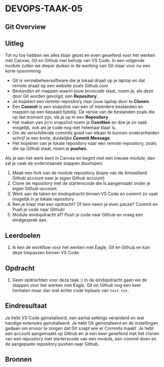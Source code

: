 # DEVOPS-TAAK-05

## Git Overview

## Uitleg

Tot nu toe hebben we alles klaar gezet en even geoefend voor het werken met Canvas, Git en Github met behulp van VS Code. In een volgende module zullen we dieper duiken in de werking van Git maar voor nu een korte opsomming:

* Git is versiebeheersoftware die je lokaal draait op je laptop en dat remote draait op een website zoals Github.com
* Bestanden en mappen waarin jouw broncode staat, noem je, als deze door Git worden gevolgd, een **Repository**.
* Je kopieert een remote-repository naar jouw laptop door te **Clonen**.
* Een **Commit** is een snapshot van één of meerdere bestanden en mappen op een bepaald tijdstip. De versie van de bestanden zoals die op dat moment zijn, sla je op in een **Repository**.
* Het maken van zo'n snapshot noem je **Comitten** en doe je zo vaak mogelijk, ook als je code nog niet helemaal klaar is.
* Om de verschillende commits goed van elkaar te kunnen onderscheiden schrijf je een korte, duidelijke **Commit Message**.
* Het kopiëren van je lokale repository naar een remote-repository, zoals die op Github staat, noem je **pushen**.

Als je aan het werk bent in Canvas en begint met een nieuwe module, dan zal je vaak de onderstaande stappen doorlopen:
1. Maak een fork van de module repository (kopie van de Amstelland Github account naar je eigen Github account)
2. Clone de repository met de starterscode die is aangemaakt onder je eigen Github-account.
3. Werk aan de taken en eindopdracht binnen VS Code en commit zo vaak mogelijk in je lokale repository
4. Ben je klaar met een opdracht? Of ben neem je even pauze? Commit en Push je code naar Github!
5. Module eindopdracht af? Push je code naar Github en vraag een eindgesprek aan.

## Leerdoelen

1. Ik ken de workflow voor het werken met Eagle, Git en Github en kan deze toepassen binnen VS Code.

## Opdracht

1. Geen opdrachten voor deze taak :) In de eindopdracht gaan we de stappen voor het werken met Eagle, Git en Github nog een keer herhalen maar dan met echte code inplaats van `test.txt`.
   
## Eindresultaat

Je hebt VS Code geinstalleerd, een aantal settings veranderd en wat handige extensies geinstalleerd. Je hebt Git geinstalleerd en de instellingen gedaan om ervoor te zorgen dat Git snapt wie er Commits maakt. Je hebt een account aangemaakt op Github en al een keer geoefend met het clonen van een repository met starterscode van een module, een commit doen en de aangepaste repository pushen naar Github.

## Bronnen

